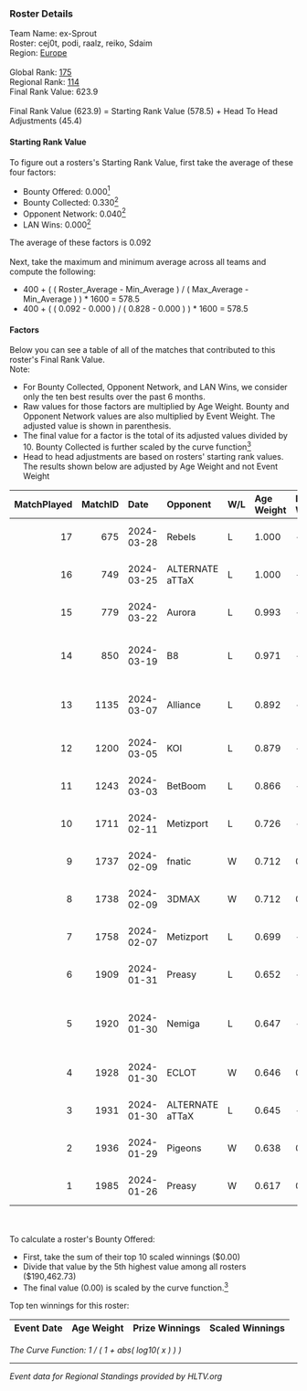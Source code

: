 ### Roster Details<br />
Team Name: ex-Sprout<br />
Roster: cej0t, podi, raalz, reiko, Sdaim<br />
Region: [Europe]( ../standings_europe.md)<br />
<br />
Global Rank: [175](../standings_global.md)<br />
Regional Rank: [114]( ../standings_europe.md)<br />
Final Rank Value:  623.9<br />
<br />
Final Rank Value (623.9) = Starting Rank Value (578.5) + Head To Head Adjustments (45.4)<br />

#### Starting Rank Value<br />
To figure out a rosters's Starting Rank Value, first take the average of these four factors:<br />
- Bounty Offered: 0.000[<sup>1</sup>](#table2)
- Bounty Collected: 0.330[<sup>2</sup>](#table1)
- Opponent Network: 0.040[<sup>2</sup>](#table1)
- LAN Wins: 0.000[<sup>2</sup>](#table1)

The average of these factors is 0.092<br />
<br />
Next, take the maximum and minimum average across all teams and compute the following:<br />
- 400 + ( ( Roster_Average - Min_Average ) / ( Max_Average - Min_Average ) ) * 1600 = 578.5
- 400 + ( ( 0.092 - 0.000 ) / ( 0.828 - 0.000 ) ) * 1600 = 578.5


#### Factors<br />
Below you can see a table of all of the matches that contributed to this roster's Final Rank Value.<br />
Note:<br />

- For Bounty Collected, Opponent Network, and LAN Wins, we consider only the ten best results over the past 6 months.
- Raw values for those factors are multiplied by Age Weight. Bounty and Opponent Network values are also multiplied by Event Weight. The adjusted value is shown in parenthesis.
- The final value for a factor is the total of its adjusted values divided by 10. Bounty Collected is further scaled by the curve function[<sup>3</sup>](#curveFunction)
- Head to head adjustments are based on rosters' starting rank values. The results shown below are adjusted by Age Weight and not Event Weight
<span id="table1"></span><br />


| MatchPlayed | MatchID | Date       | Opponent        | W/L | Age Weight | Event Weight | Bounty Collected | Opponent Network | LAN Wins  | H2H Adjustment | Participating Roster                        |
| -: | -: | :- | :- | :- | :- | :- | :- | :- | :- | -: | :- |
|          17 |     675 | 2024-03-28 | Rebels          | L   | 1.000      | -            | -                | -                | -         |          -5.67 | cej0t, podi, raalz, reiko, Sdaim            |
|          16 |     749 | 2024-03-25 | ALTERNATE aTTaX | L   | 1.000      | -            | -                | -                | -         |          -7.86 | cej0t, podi, raalz, reiko, Sdaim            |
|          15 |     779 | 2024-03-22 | Aurora          | L   | 0.993      | -            | -                | -                | -         |          -0.82 | BELCHONOKK, deko, KENSI, Lack1, Norwi       |
|          14 |     850 | 2024-03-19 | B8              | L   | 0.971      | -            | -                | -                | -         |          -6.99 | cptkurtka023, esenthial, npl, OWNER, r1nkle |
|          13 |    1135 | 2024-03-07 | Alliance        | L   | 0.892      | -            | -                | -                | -         |          -7.23 | avid, b0denmaster, PlesseN, robiin, twist   |
|          12 |    1200 | 2024-03-05 | KOI             | L   | 0.879      | -            | -                | -                | -         |          -2.78 | cej0t, raalz, reiko, Sdaim, sL1m3           |
|          11 |    1243 | 2024-03-03 | BetBoom         | L   | 0.866      | -            | -                | -                | -         |          -1.20 | Buzz, cej0t, raalz, reiko, sL1m3            |
|          10 |    1711 | 2024-02-11 | Metizport       | L   | 0.726      | -            | -                | -                | -         |          -3.11 | adamb, Jackinho, nilo, susp, ztr            |
|           9 |    1737 | 2024-02-09 | fnatic          | W   | 0.712      | 0.143        | 0.240 (0.024)    | 0.624 (0.064)    | 0 (0.000) |          20.67 | Anlelele, cej0t, raalz, Sdaim, sL1m3        |
|           8 |    1738 | 2024-02-09 | 3DMAX           | W   | 0.712      | 0.143        | 0.048 (0.005)    | 0.801 (0.081)    | 0 (0.000) |          19.99 | Anlelele, cej0t, raalz, Sdaim, sL1m3        |
|           7 |    1758 | 2024-02-07 | Metizport       | L   | 0.699      | -            | -                | -                | -         |          -3.06 | adamb, Jackinho, nilo, susp, ztr            |
|           6 |    1909 | 2024-01-31 | Preasy          | L   | 0.652      | -            | -                | -                | -         |          -1.77 | Anlelele, cej0t, raalz, Sdaim, sL1m3        |
|           5 |    1920 | 2024-01-30 | Nemiga          | L   | 0.647      | -            | -                | -                | -         |          -3.06 | 1eeR, FL4MUS, khaN, riskyb0b, Xant3r        |
|           4 |    1928 | 2024-01-30 | ECLOT           | W   | 0.646      | 0.143        | 0.083 (0.008)    | 0.623 (0.058)    | 0 (0.000) |          18.67 | Anlelele, cej0t, raalz, Sdaim, sL1m3        |
|           3 |    1931 | 2024-01-30 | ALTERNATE aTTaX | L   | 0.645      | -            | -                | -                | -         |          -5.27 | awzek, FreeZe, God6y, PANIX, PerX           |
|           2 |    1936 | 2024-01-29 | Pigeons         | W   | 0.638      | 0.143        | 0.095 (0.009)    | 0.353 (0.032)    | 0 (0.000) |          16.74 | ANa, hyskeee, Kat, tory, twenty3            |
|           1 |    1985 | 2024-01-26 | Preasy          | W   | 0.617      | 0.371        | 0.205 (0.047)    | 0.723 (0.165)    | 0 (0.000) |          18.14 | Anlelele, cej0t, raalz, Sdaim, sL1m3        |

<br />
<span id="table2"></span><br />
To calculate a roster's Bounty Offered:<br />

- First, take the sum of their top 10 scaled winnings ($0.00)
- Divide that value by the 5th highest value among all rosters ($190,462.73)
- The final value (0.00) is scaled by the curve function.[<sup>3</sup>](#curveFunction)

Top ten winnings for this roster:<br />

| Event Date | Age Weight | Prize Winnings | Scaled Winnings |
| :- | -: | :- | :- |


<span id="curveFunction"></span>_The Curve Function: 1 / ( 1 + abs( log10( x ) ) )_<br />

---
_Event data for Regional Standings provided by HLTV.org_<br />
